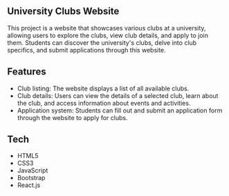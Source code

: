 
## University Clubs Website


This project is a website that showcases various clubs at a university, allowing users to explore the clubs, view club details, and apply to join them. Students can discover the university's clubs, delve into club specifics, and submit applications through this website.

## Features



-  Club listing: The website displays a list of all available clubs.
-  Club details: Users can view the details of a selected club, learn about the club, and access information about events and activities.
- Application system: Students can fill out and submit an application form through the website to apply for clubs.
## Tech



- HTML5
- CSS3
- JavaScript
- Bootstrap
- React.js

        
